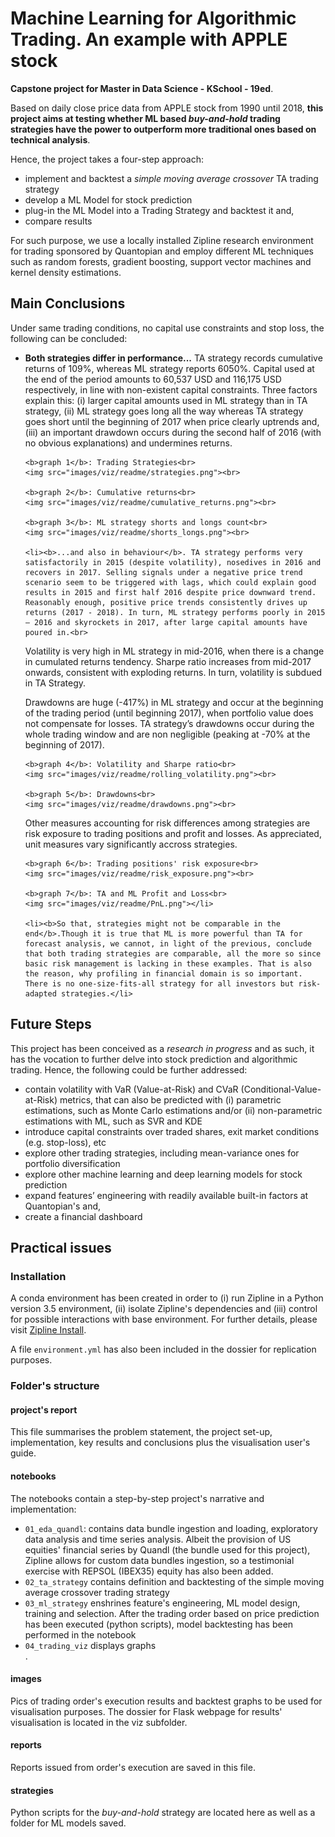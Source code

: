 # Machine Learning for Algorithmic Trading. An example with APPLE stock

**Capstone project for Master in Data Science - KSchool - 19ed**.<br>

Based on daily close price data from APPLE stock from 1990 until 2018, **this project aims at testing whether ML based <i>buy-and-hold</i> trading strategies have the power to outperform more traditional ones based on technical analysis**. <br>

Hence, the project takes a four-step approach:
<ul>
    <li>implement and backtest a <i>simple moving average crossover</i> TA trading strategy</li>
    <li>develop a ML Model for stock prediction</li>
    <li>plug-in the ML Model into a Trading Strategy and backtest it and,</li>
    <li>compare results</li>
</ul>

For such purpose, we use a locally installed Zipline research environment for trading sponsored by Quantopian and employ different ML techniques such as random forests, gradient boosting, support vector machines and kernel density estimations.<br>



## Main Conclusions
Under same trading conditions, no capital use constraints and stop loss, the following can be concluded:
<ul>
    <li><b>Both strategies differ in performance...</b> TA strategy records cumulative returns of 109%, whereas ML strategy reports 6050%. Capital used at the end of the period amounts to 60,537 USD and 116,175 USD respectively, in line with non-existent capital constraints. Three factors explain this: (i) larger capital amounts used in ML strategy than in TA strategy, (ii) ML strategy goes long all the way whereas TA strategy goes short until the beginning of 2017 when price clearly uptrends and, (iii) an important drawdown occurs during the second half of 2016 (with no obvious explanations) and undermines returns.</li>

    <b>graph 1</b>: Trading Strategies<br>
    <img src="images/viz/readme/strategies.png"><br>

    <b>graph 2</b>: Cumulative returns<br>
    <img src="images/viz/readme/cumulative_returns.png"><br>

    <b>graph 3</b>: ML strategy shorts and longs count<br>
    <img src="images/viz/readme/shorts_longs.png"><br>

    <li><b>...and also in behaviour</b>. TA strategy performs very satisfactorily in 2015 (despite volatility), nosedives in 2016 and recovers in 2017. Selling signals under a negative price trend scenario seem to be triggered with lags, which could explain good results in 2015 and first half 2016 despite price downward trend. Reasonably enough, positive price trends consistently drives up returns (2017 - 2018). In turn, ML strategy performs poorly in 2015 – 2016 and skyrockets in 2017, after large capital amounts have poured in.<br>

Volatility is very high in ML strategy in mid-2016, when there is a change in cumulated returns tendency. Sharpe ratio increases from mid-2017 onwards, consistent with exploding returns. In turn, volatility is subdued in TA Strategy.<br>

Drawdowns are huge (-417%) in ML strategy and occur at the beginning of the trading period (until beginning 2017), when portfolio value does not compensate for losses. TA strategy’s drawdowns occur during the whole trading window and are non negligible (peaking at -70% at the beginning of 2017).</li><br>

    <b>graph 4</b>: Volatility and Sharpe ratio<br>
    <img src="images/viz/readme/rolling_volatility.png"><br>

    <b>graph 5</b>: Drawdowns<br>
    <img src="images/viz/readme/drawdowns.png"><br>

Other measures accounting for risk differences among strategies are risk exposure to trading positions and profit and losses. As appreciated, unit measures vary significantly accross strategies.<br>

    <b>graph 6</b>: Trading positions' risk exposure<br>
    <img src="images/viz/readme/risk_exposure.png"><br>

    <b>graph 7</b>: TA and ML Profit and Loss<br>
    <img src="images/viz/readme/PnL.png"></li>

    <li><b>So that, strategies might not be comparable in the end</b>.Though it is true that ML is more powerful than TA for forecast analysis, we cannot, in light of the previous, conclude that both trading strategies are comparable, all the more so since basic risk management is lacking in these examples. That is also the reason, why profiling in financial domain is so important. There is no one-size-fits-all strategy for all investors but risk-adapted strategies.</li>

</ul>


## Future Steps
This project has been conceived as a <i>research in progress</i> and as such, it has the vocation to further delve into stock prediction and algorithmic trading. Hence, the following could be further addressed:<br>

<ul>
    <li>contain volatility with VaR (Value-at-Risk) and CVaR (Conditional-Value-at-Risk) metrics, that can also be predicted with (i) parametric estimations, such as Monte Carlo estimations and/or (ii) non-parametric estimations with ML, such as SVR and KDE</li>
    <li>introduce capital constraints over traded shares, exit market conditions (e.g. stop-loss), etc</li>
    <li>explore other trading strategies, including mean-variance ones for portfolio diversification</li>
    <li>explore other machine learning and deep learning models for stock prediction</li>
    <li>expand features’ engineering  with readily available built-in factors at Quantopian's and,</li>
    <li>create a financial dashboard</li>
</ul>





## Practical issues
### Installation

A conda environment has been created in order to (i) run Zipline in a Python version 3.5 environment, (ii) isolate Zipline's dependencies and (iii) control for possible interactions with base environment. For further details, please visit [Zipline Install](https://www.zipline.io/install.html).<br>

A file `environment.yml` has also been included in the dossier for replication purposes.<br>



### Folder's structure
#### project's report
This file summarises the problem statement, the project set-up, implementation, key results and conclusions plus the visualisation user's guide.<br>

#### notebooks
The notebooks contain a step-by-step project's narrative and implementation:
<ul>
    <li><code>01_eda_quandl</code>: contains data bundle ingestion and loading, exploratory data analysis and time series analysis. Albeit the provision of US equities' financial series by Quandl (the bundle used for this project), Zipline allows for custom data bundles ingestion, so a testimonial exercise with REPSOL (IBEX35) equity has also been added.</li>
    <li><code>02_ta_strategy</code> contains definition and backtesting of the simple moving average crossover trading strategy</li>
    <li><code>03_ml_strategy</code> enshrines feature's engineering, ML model design, training and selection. After the trading order based on price prediction has been executed (python scripts), model backtesting has been performed in the notebook</li>
    <li><code>04_trading_viz</code> displays graphs</li>.
</ul>

#### images
Pics of trading order's execution results and backtest graphs to be used for visualisation purposes. The dossier for Flask webpage for results' visualisation is located in the viz subfolder.<br>

#### reports
Reports issued from order's execution are saved in this file.<br>

#### strategies
Python scripts for the *buy-and-hold* strategy are located here as well as a folder for ML models saved.<br>
